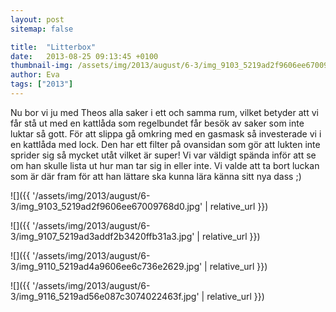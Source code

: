 ```yaml
---
layout: post
sitemap: false

title:  "Litterbox"
date:   2013-08-25 09:13:45 +0100
thumbnail-img: /assets/img/2013/august/6-3/img_9103_5219ad2f9606ee67009768d0.jpg
author: Eva
tags: ["2013"]
---
```


Nu bor vi ju med Theos alla saker i ett och samma rum, vilket betyder att vi får stå ut med en kattlåda som regelbundet får besök av saker som inte luktar så gott. För att slippa gå omkring med en gasmask så investerade vi i en kattlåda med lock. Den har ett filter på ovansidan som gör att lukten inte sprider sig så mycket utåt vilket är super! Vi var väldigt spända inför att se om han skulle lista ut hur man tar sig in eller inte. Vi valde att ta bort luckan som är där fram för att han lättare ska kunna lära känna sitt nya dass ;)

![]({{ '/assets/img/2013/august/6-3/img_9103_5219ad2f9606ee67009768d0.jpg'  | relative_url }})

![]({{ '/assets/img/2013/august/6-3/img_9107_5219ad3addf2b3420ffb31a3.jpg'  | relative_url }})

![]({{ '/assets/img/2013/august/6-3/img_9110_5219ad4a9606ee6c736e2629.jpg'  | relative_url }})

![]({{ '/assets/img/2013/august/6-3/img_9116_5219ad56e087c3074022463f.jpg'  | relative_url }})

